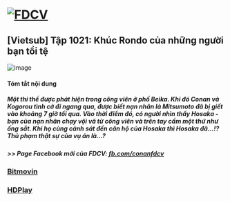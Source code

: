 # [![FDCV](https://user-images.githubusercontent.com/75318518/142803511-f5c20d56-47eb-4f2a-b63f-6b9b169c295b.png)](https://admin1509.github.io/fdcvteam.blogspot.com/)
## [Vietsub] Tập 1021: Khúc Rondo của những người bạn tồi tệ
![image](https://user-images.githubusercontent.com/75318518/143728300-0c24e5b0-af46-4766-a8d2-1a412c2ad945.jpg)

#### Tóm tắt nội dung
##### Một thi thể được phát hiện trong công viên ở phố Beika. Khi đó Conan và Kogorou tình cờ đi ngang qua, được biết nạn nhân là Mitsumoto đã bị giết vào khoảng 7 giờ tối qua. Vào thời điểm đó, có người nhìn thấy Hosaka - bạn của nạn nhân chạy vội vã từ công viên và trên tay cầm một thứ như ống sắt. Khi họ cùng cảnh sát đến căn hộ của Hosaka thì Hosaka đã...!? Thủ phạm thật sự của vụ án là...?
##### >> Page Facebook mới của FDCV: [fb.com/conanfdcv](https://fb.com/conanfdcv)
### [Bitmovin](https://bitmovin.com/demos/stream-test?format=hls&manifest=https://raw.githubusercontent.com/admin1509/admin1509/main/)
### [HDPlay](https://hdplay.se/?HLSP2P=https://raw.githubusercontent.com/admin1509/admin1509/main/)
